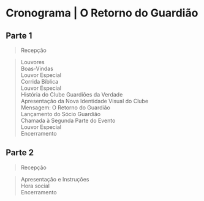 # Cronograma | O Retorno do Guardião

## Parte 1

> Recepção

> Louvores\
Boas-Vindas\
Louvor Especial\
Corrida Bíblica\
Louvor Especial\
História do Clube Guardiões da Verdade\
Apresentação da Nova Identidade Visual do Clube\
Mensagem: O Retorno do Guardião\
Lançamento do Sócio Guardião\
Chamada à Segunda Parte do Evento\
Louvor Especial\
Encerramento

## Parte 2

> Recepção

> Apresentação e Instruções\
Hora social\
Encerramento

